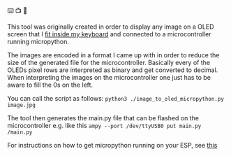 ⌨️ 📺 🐍

This tool was originally created in order to display any image on a OLED screen that I [fit inside my keyboard](https://www.thingiverse.com/thing:4811993) and connected to a microcontroller running micropython.

The images are encoded in a format I came up with in order to reduce the size of the generated file for the microcontroller. Basically every of the OLEDs pixel rows are interpreted as binary and get converted to decimal. When interpreting the images on the microcontroller one just has to be aware to fill the 0s on the left. 

You can call the script as follows: `python3 ./image_to_oled_micropython.py image.jpg`

The tool then generates the main.py file that can be flashed on the microcontroller e.g. like this `ampy --port /dev/ttyUSB0 put main.py /main.py`
    
For instructions on how to get micropython running on your ESP, see [this](https://pythonforundergradengineers.com/upload-py-files-to-esp8266-running-micropython.html)
